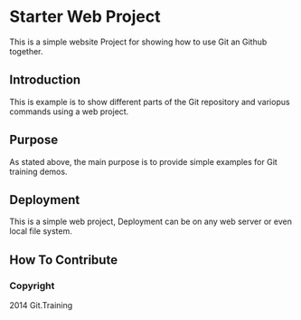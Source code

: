 # Starter Web Project

This is a simple website Project for showing how to use Git an Github together.

## Introduction

This is example is to show different parts of the Git repository and variopus commands using a web project.
## Purpose


As stated above, the main purpose is to provide simple examples for Git training demos.
## Deployment

This is a simple web project, Deployment can be on any web server or even local file system.


## How To Contribute


### Copyright

2014 Git.Training